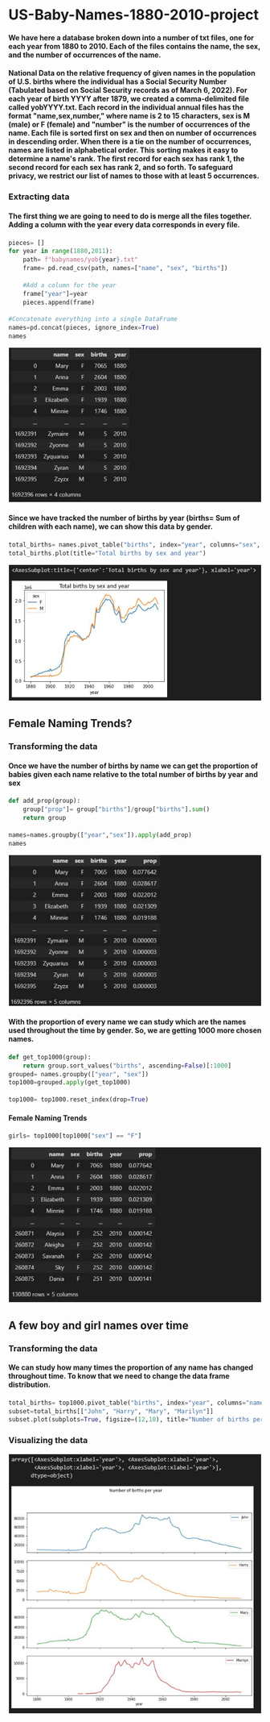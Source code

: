 # US-Baby-Names-1880-2010-project

#### We have here a database broken down into a number of txt files, one for each year from 1880 to 2010. Each of the files contains the name, the sex, and the number of occurrences of the name.

#### National Data on the relative frequency of given names in the population of U.S. births where the individual has a Social Security Number (Tabulated based on Social Security records as of March 6, 2022). For each year of birth YYYY after 1879, we created a comma-delimited file called yobYYYY.txt. Each record in the individual annual files has the format "name,sex,number," where name is 2 to 15 characters, sex is M (male) or F (female) and "number" is the number of occurrences of the name. Each file is sorted first on sex and then on number of occurrences in descending order. When there is a tie on the number of occurrences, names are listed in alphabetical order. This sorting makes it easy to determine a name's rank. The first record for each sex has rank 1, the second record for each sex has rank 2, and so forth. To safeguard privacy, we restrict our list of names to those with at least 5 occurrences.

### Extracting data

#### The first thing we are going to need to do is merge all the files together. Adding a column with the year every data corresponds in every file.

```python
pieces= []
for year in range(1880,2011):
    path= f"babynames/yob{year}.txt"
    frame= pd.read_csv(path, names=["name", "sex", "births"])
    
    #Add a column for the year
    frame["year"]=year
    pieces.append(frame)

#Concatenate everything into a single DataFrame
names=pd.concat(pieces, ignore_index=True)
names
```
![image](https://github.com/EduardoJMR/US-Baby-Names-1880-2010-project/blob/master/images/Capture.JPG)

#### Since we have tracked the number of births by year (births= Sum of children with each name), we can show this data by gender.

```python
total_births= names.pivot_table("births", index="year", columns="sex", aggfunc=sum)
total_births.plot(title="Total births by sex and year")
```
![image](https://github.com/EduardoJMR/US-Baby-Names-1880-2010-project/blob/master/images/Capture2.JPG)

## Female Naming Trends?

### Transforming the data

#### Once we have the number of births by name we can get the proportion of babies given each name relative to the total number of births by year and sex

```python
def add_prop(group):
    group["prop"]= group["births"]/group["births"].sum()
    return group

names=names.groupby(["year","sex"]).apply(add_prop)
names
```
![image](https://github.com/EduardoJMR/US-Baby-Names-1880-2010-project/blob/master/images/Capture3.JPG)

#### With the proportion of every name we can study which are the names used throughout the time by gender. So, we are getting 1000 more chosen names.

```python
def get_top1000(group):
    return group.sort_values("births", ascending=False)[:1000]
grouped= names.groupby(["year", "sex"])
top1000=grouped.apply(get_top1000)

top1000= top1000.reset_index(drop=True)
```

#### Female Naming Trends

```python
girls= top1000[top1000["sex"] == "F"]
```
![image](https://github.com/EduardoJMR/US-Baby-Names-1880-2010-project/blob/master/images/Capture4.JPG)

## A few boy and girl names over time

### Transforming the data

#### We can study how many times the proportion of any name has changed throughout time. To know that we need to change the data frame distribution.

```python
total_births= top1000.pivot_table("births", index="year", columns="name", aggfunc=sum)
subset=total_births[["John", "Harry", "Mary", "Marilyn"]]
subset.plot(subplots=True, figsize=(12,10), title="Number of births per year")
```

### Visualizing the data

![image](https://github.com/EduardoJMR/US-Baby-Names-1880-2010-project/blob/master/images/Capture5.JPG)


